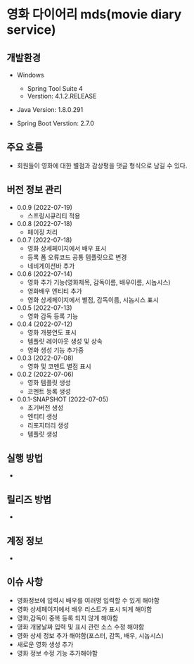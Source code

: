# 영화 다이어리 mds(movie diary service)

## 개발환경
- Windows
	- Spring Tool Suite 4
	- Verstion: 4.1.2.RELEASE
	
- Java Version: 1.8.0.291
- Spring Boot Verstion: 2.7.0

## 주요 흐름
- 회원들이 영화에 대한 별점과 감상평을 댓글 형식으로 남길 수 있다.


## 버전 정보 관리
- 0.0.9 (2022-07-19)
	- 스프링시큐리티 적용
- 0.0.8 (2022-07-18)
	- 페이징 처리
- 0.0.7 (2022-07-18)
	- 영화 상세페이지에서 배우 표시
	- 등록 폼 오류코드 공통 템플릿으로 변경
	- 네비게이션바 추가
- 0.0.6 (2022-07-14)
	- 영화 추가 기능(영화제목, 감독이름, 배우이름, 시놉시스)
	- 영화배우 엔티티 추가
	- 영화 상세페이지에서 별점, 감독이름, 시놉시스 표시
- 0.0.5 (2022-07-13)
	- 영화 감독 등록 기능
- 0.0.4 (2022-07-12)
	- 영화 개봉연도 표시
	- 템플릿 레이아웃 생성 및 상속
	- 영화 생성 기능 추가중
- 0.0.3 (2022-07-08)
	- 영화 및 코멘트 별점 표시
- 0.0.2 (2022-07-06)
	- 영화 템플릿 생성
	- 코멘트 등록 생성
- 0.0.1-SNAPSHOT (2022-07-05)
	- 초기버전 생성
	- 엔티티 생성
	- 리포지터리 생성
	- 템플릿 생성
## 실행 방법
-

## 릴리즈 방법
-

## 계정 정보
-

## 이슈 사항
- 영화정보에 입력시 배우를 여러명 입력할 수 있게 해야함
- 영화 상세페이지에서 배우 리스트가 표시 되게 해야함
- 영화,감독이 중복 등록 되지 않게 해야함
- 영화 개봉날짜 입력 및 표시 관련 소스 수정 해야함
- 영화 상세 정보 추가 해야함(포스터, 감독, 배우, 시놉시스)
- 새로운 영화 생성 추가
- 영화 정보 수정 기능 추가해야함




